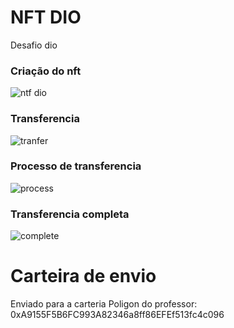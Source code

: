 # NFT DIO
Desafio dio

### Criação do nft
![ntf dio](https://github.com/user-attachments/assets/62ee3819-fcd6-46de-90ca-d24c7754798b)


### Transferencia
![tranfer](https://github.com/user-attachments/assets/8a24fc61-e113-420a-8a9e-419d2608fc59)


### Processo de transferencia
![process](https://github.com/user-attachments/assets/03393be9-da7b-4a40-bcb8-95e3b43174e6)


### Transferencia completa
![complete](https://github.com/user-attachments/assets/419d0f92-35b1-485e-a226-1837f2aae305)


# Carteira de envio
Enviado para a carteria Poligon do professor: 0xA9155F5B6FC993A82346a8ff86EFEf513fc4c096​
